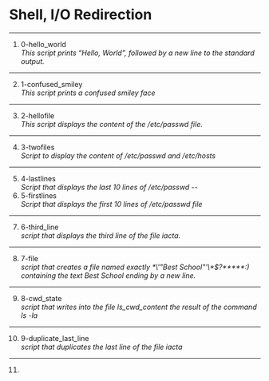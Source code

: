 # Shell, I/O Redirection
---
1. 0-hello_world </br>
_This script prints “Hello, World”, followed by a new line to the standard output._
---
2. 1-confused_smiley </br>
_This script prints a confused smiley face_
---
3. 2-hellofile </br>
_This script displays the content of the /etc/passwd file._
---
4. 3-twofiles </br>
_Script to display the content of /etc/passwd and /etc/hosts_
---
5. 4-lastlines </br>
_Script that displays the last 10 lines of /etc/passwd_
--
6. 5-firstlines </br>
_Script that displays the first 10 lines of /etc/passwd file_
---
7. 6-third_line </br>
_script that displays the third line of the file iacta._
---
8. 7-file </br>
_script that creates a file named exactly \*\\'"Best School"\'\\*$\?\*\*\*\*\*:) containing the text Best School ending by a new line._
---
9. 8-cwd_state </br>
_script that writes into the file ls_cwd_content the result of the command ls -la_
---
10. 9-duplicate_last_line </br>
_script that duplicates the last line of the file iacta_
---
11.   
